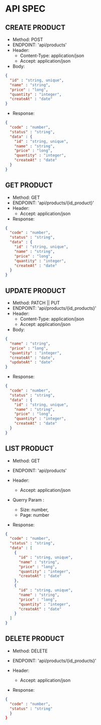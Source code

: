 # API SPEC

## CREATE PRODUCT
- Method: POST
- ENDPOINT: 'api/products'
- Header:
    - Content-Type: application/json
    - Accept: application/json
- Body: 

```json
{
  "id" : "string, unique",
  "name" : "string",
  "price" : "long",
  "quantity" : "integer",
  "createAt" : "date"
}

```

- Response:

```json
{
  "code" : "number",
  "status" : "string",
  "data" : {
    "id" : "string, unique",
    "name" : "string",
    "price" : "long",
    "quantity" : "integer",
    "createAt" : "date"
  }
}

```

## GET PRODUCT

- Method: GET
- ENDPOINT: 'api/products/{id_product}'
- Header:
    - Accept: application/json
- Response: 
```json
{
  "code" : "number",
  "status" : "string",
  "data" : {
    "id" : "string, unique",
    "name" : "string",
    "price" : "long",
    "quantity" : "integer",
    "createAt" : "date"
  }
}

```

## UPDATE PRODUCT

- Method: PATCH || PUT
- ENDPOINT: 'api/products/{id_products}'
- Header:
  - Content-Type: application/json
  - Accept: application/json
- Body:

```json
{
  "name" : "string",
  "price" : "long",
  "quantity" : "integer",
  "createAt" : "date",
  "updateAt" : "date"
}

```

- Response:

```json
{
  "code" : "number",
  "status" : "string",
  "data" : {
    "id" : "string, unique",
    "name" : "string",
    "price" : "long",
    "quantity" : "integer",
    "createAt" : "date"
  }
}

```

## LIST PRODUCT

- Method: GET
- ENDPOINT: 'api/products'
- Header:
  - Accept: application/json
- Querry Param : 
  - Size: number,
  - Page: number

- Response:

```json
{
  "code" : "number",
  "status" : "string",
  "data" : [
    {
      "id" : "string, unique",
      "name" : "string",
      "price" : "long",
      "quantity" : "integer",
      "createAt" : "date"
    },
    {
      "id" : "string, unique",
      "name" : "string",
      "price" : "long",
      "quantity" : "integer",
      "createAt" : "date"
    }
  ]
}
```

## DELETE PRODUCT

- Method: DELETE
- ENDPOINT: 'api/products/{id_products}'
- Header:
  - Accept: application/json

- Response:

```json
{
  "code" : "number",
  "status" : "string"
  }
}
```


